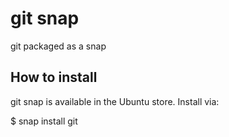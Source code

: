 # git snap

git packaged as a snap

## How to install

git snap is available in the Ubuntu store. Install via:

$ snap install git
